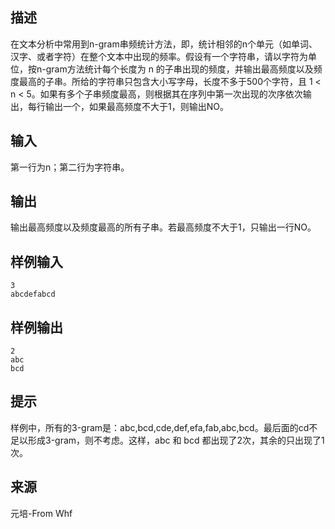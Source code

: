 ## 描述


在文本分析中常用到n-gram串频统计方法，即，统计相邻的n个单元（如单词、汉字、或者字符）在整个文本中出现的频率。假设有一个字符串，请以字符为单位，按n-gram方法统计每个长度为 n 
的子串出现的频度，并输出最高频度以及频度最高的子串。所给的字符串只包含大小写字母，长度不多于500个字符，且 1 < n < 5。如果有多个子串频度最高，则根据其在序列中第一次出现的次序依次输出，每行输出一个，如果最高频度不大于1，则输出NO。

## 输入


第一行为n；第二行为字符串。

## 输出


输出最高频度以及频度最高的所有子串。若最高频度不大于1，只输出一行NO。

## 样例输入


```
3
abcdefabcd
```


## 样例输出


```
2
abc
bcd
```


## 提示


样例中，所有的3-gram是：abc,bcd,cde,def,efa,fab,abc,bcd。最后面的cd不足以形成3-gram，则不考虑。这样，abc 和 bcd 都出现了2次，其余的只出现了1次。

## 来源


元培-From Whf

